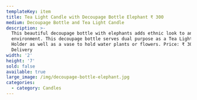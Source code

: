 ```yaml
---
templateKey: item
title: Tea Light Candle with Decoupage Bottle Elephant ₹ 300
medium: Decoupage Bottle and Tea Light Candle
description: >-
  This beautiful decoupage bottle with elephants adds ethnic look to any
  environment. This decoupage bottle serves dual purpose as a Tea Light Candle
  Holder as well as a vase to hold water plants or flowers. Price: ₹ 300 +
  Delivery
width: '2'
height: '7'
sold: false
available: true
large_image: /img/decoupage-bottle-elephant.jpg
categories:
  - category: Candles
---
```


